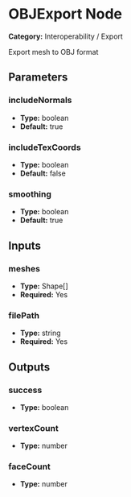 
# OBJExport Node

**Category:** Interoperability / Export

Export mesh to OBJ format

## Parameters


### includeNormals
- **Type:** boolean
- **Default:** true





### includeTexCoords
- **Type:** boolean
- **Default:** false





### smoothing
- **Type:** boolean
- **Default:** true





## Inputs


### meshes
- **Type:** Shape[]
- **Required:** Yes



### filePath
- **Type:** string
- **Required:** Yes



## Outputs


### success
- **Type:** boolean



### vertexCount
- **Type:** number



### faceCount
- **Type:** number





